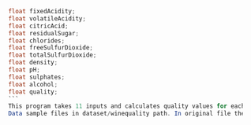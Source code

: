 ```java
    float fixedAcidity;
    float volatileAcidity;
    float citricAcid;
    float residualSugar;
    float chlorides;
    float freeSulfurDioxide;
    float totalSulfurDioxide;
    float density;
    float pH;
    float sulphates;
    float alcohol;
    float quality;
    ```
    This program takes 11 inputs and calculates quality values for each wine sample then compares with real value.  
    Data sample files in dataset/winequality path. In original file there are almost 5000 data values but with 11 input variable this is almost impossible to find good weight vector for these data set. Therefore I simplified dataset to 35 data inputs.